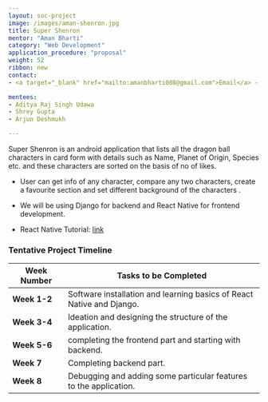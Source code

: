 ```yaml
---
layout: soc-project
image: /images/aman-shenron.jpg
title: Super Shenron 
mentor: "Aman Bharti"
category: "Web Development"
application_procedure: "proposal"
weight: 52
ribbon: new
contact:
- <a target="_blank" href="mailto:amanbharti008@gmail.com">Email</a> - 180020012@iitb.ac.in, amanbharti008@gmail.com

mentees:
- Aditya Raj Singh Udawa
- Shrey Gupta
- Arjun Deshmukh

---
```


Super Shenron is an android application that lists all the dragon ball characters in card form with details such as Name, Planet of Origin, Species etc. and these characters are sorted on the basis of no of likes.

<!--break-->

- User can get info of any character, compare any two characters, create a favourite section and set different background of the characters .

- We will be using Django for backend and React Native for frontend development.

- React Native Tutorial: [link](https://www.youtube.com/watch?v=qSRrxpdMpVc&t=3235s)



### Tentative Project Timeline
<!--break-->

|Week Number  | Tasks to be Completed|
|--- | --- | 
|**Week 1-2** |Software installation and learning basics of React Native and Django.|
|**Week 3-4** |Ideation and designing the structure of the application.|
|**Week 5-6** |completing the frontend part and starting with backend.|
|**Week 7** |Completing backend part.|
|**Week 8** |Debugging and adding some particular features to the application.|
